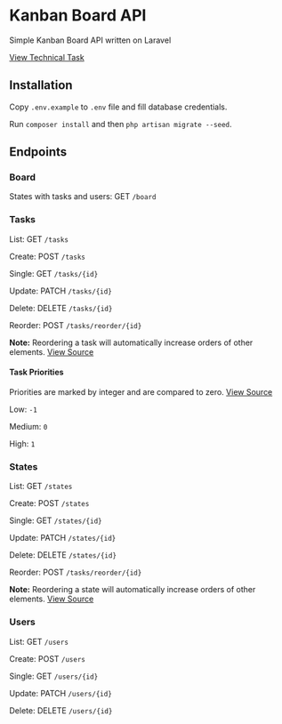 # Kanban Board API

Simple Kanban Board API written on Laravel

[View Technical Task](task.md)

## Installation

Copy `.env.example` to `.env` file and fill database credentials.

Run `composer install` and then `php artisan migrate --seed`. 

## Endpoints

### Board

States with tasks and users: GET `/board`

### Tasks

List: GET `/tasks`

Create: POST `/tasks`

Single: GET `/tasks/{id}`

Update: PATCH `/tasks/{id}`

Delete: DELETE `/tasks/{id}`

Reorder: POST `/tasks/reorder/{id}`

**Note:** Reordering a task will automatically increase orders of other elements. [View Source](app/Http/Traits/SortableResourceTrait.php#L31)

#### Task Priorities

Priorities are marked by integer and are compared to zero. [View Source](app/Models/Task.php#L72)

Low: `-1`

Medium: `0`

High: `1`

### States

List: GET `/states`

Create: POST `/states`

Single: GET `/states/{id}`

Update: PATCH `/states/{id}`

Delete: DELETE `/states/{id}`

Reorder: POST `/tasks/reorder/{id}`

**Note:** Reordering a state will automatically increase orders of other elements. [View Source](app/Http/Traits/SortableResourceTrait.php#L44)

### Users

List: GET `/users`

Create: POST `/users`

Single: GET `/users/{id}`

Update: PATCH `/users/{id}`

Delete: DELETE `/users/{id}`

